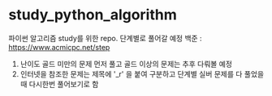 # study_python_algorithm
파이썬 알고리즘 study를 위한 repo.
단계별로 풀어갈 예정
백준 : https://www.acmicpc.net/step

1. 난이도 골드 미만의 문제 먼저 풀고 골드 이상의 문제는 추후 다뤄볼 예정
2. 인터넷을 참조한 문제는 제목에 '_r' 을 붙여 구분하고 단계별 실버 문제를 다 풀었을 때 다시한번 풀어보기로 함